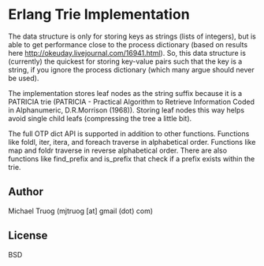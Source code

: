 Erlang Trie Implementation
==========================

The data structure is only for storing keys as strings (lists of integers), but is able to get performance close to the process dictionary (based on results here http://okeuday.livejournal.com/16941.html).  So, this data structure is (currently) the quickest for storing key-value pairs such that the key is a string, if you ignore the process dictionary (which many argue should never be used).

The implementation stores leaf nodes as the string suffix because it is a PATRICIA trie (PATRICIA - Practical Algorithm to Retrieve Information Coded in Alphanumeric, D.R.Morrison (1968)).  Storing leaf nodes this way helps avoid single child leafs (compressing the tree a little bit).

The full OTP dict API is supported in addition to other functions.  Functions like foldl, iter, itera, and foreach traverse in alphabetical order.  Functions like map and foldr traverse in reverse alphabetical order.  There are also functions like find_prefix and is_prefix that check if a prefix exists within the trie.

Author
------

Michael Truog (mjtruog [at] gmail (dot) com)

License
-------

BSD
